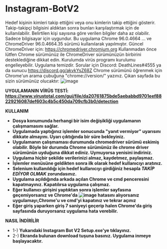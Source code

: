 # Instagram-BotV2
Hedef kişinin kimleri takip ettiğini veya onu kimlerin takip ettiğini gösterir. Takip-takipçi bilgisini aldıktan sonra bunları karşılaştırmak için de kullanılabilir. Belirtilen kişi sayısına göre verilen bilgiler daha az olabilir. Sadece bilgisayar için uygundur. Bu uygulama Chrome 96.0.4664 ... ve ChromeDriver 96.0.4664.35 sürümü kullanılarak yapılmıştır. Güncel ChromeDriver için: https://chromedriver.chromium.org Kullanmadan önce lütfen Chrome sürümünüz ile ChromeDriver sürümünüzün birbirini desteklediğine dikkat edin. Kurulumda virüs programı kurulumu engelleyebilir. Uygulama temizdir. Sorular için Discord: DeathLines#4555 ya da sunucu https://discord.gg/akvkYsZ68Z Chrome sürümünü öğrenmek için Chrome'un arama çubuğuna "chrome://version/" yazınız. Çıkan sayfada bu sizin sürümünüz olucaktır: ![image](https://user-images.githubusercontent.com/56770135/142734519-1506abbd-01ab-4093-a6d5-9729a9be9d42.png)

**UYGULAMANIN VİRÜS TESTİ: https://www.virustotal.com/gui/file/da20761875bde5aebabbd9701eef88229216087def603c4b5c450da709cfb3b0/detection**


**KULLANIM**
- **Dosya konumunda herhangi bir isim değişikliği uygulamanın çalışmamasını sağlar.**
- **Uygulamada yaptığınız işlemler sonucunda "yanıt vermiyor" uyarısını dikkate almayını. Uyarı çıktığında bir süre bekleyiniz.**
- **Uygulamanın çalışmaması durumunda chromedriver sürümü eskimiş olabilir. Böyle bir durumda Chrome sürümünüz ile chrome driver sürümünün uyduğuna dikkat ediniz. Uymuyorsa yenisini indiriniz.**
- **Uygulama hiçbir şekilde verilerinizi almaz, kaydetmez, paylaşmaz.**
- **İşlemler menüsüne geldikten sonra ilk olarak hedef kullanıcıyı aratınız.**
- **Selenium kullanıldığı için hedef kullanıcıyı girdiğiniz hesapla _TAKİP EDİYOR OLMAK_ zorundasınız.**
- **Uygulama açıldığında arkada açılan Chrome ve cmd penceresini kapatmayınız. Kapatılırsa uygulama çalışmaz.**
- **Eğer kullanıcı girişini yaptıktan sonra işlemler sayfasına geçemiyorsanız ve Chrome'da ![image](https://user-images.githubusercontent.com/56770135/142734514-f694688e-b247-45d2-8fab-d78705e637c6.png) hatasını alıyorsanız uygulamayı,Chrome'u ve cmd'yi kapatınız ve tekrar açınız**
- **Eğer giriş yaparken giriş 7 saniyeyi geçerip halen Chrome'da giriş sayfasında duruyorsanız uygulama hata verebilir.**

**NASIL İNDİRİLİR**

- 1-) **Yukarıdaki Instagram Bot V2 Setup.exe'ye tıklayınız.**
- 2-) **Ekranda bulunan download tuşuna basınız. Uygulama inmeye başlayacaktır.**
